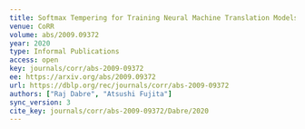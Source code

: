 ```yaml
---
title: Softmax Tempering for Training Neural Machine Translation Models.
venue: CoRR
volume: abs/2009.09372
year: 2020
type: Informal Publications
access: open
key: journals/corr/abs-2009-09372
ee: https://arxiv.org/abs/2009.09372
url: https://dblp.org/rec/journals/corr/abs-2009-09372
authors: ["Raj Dabre", "Atsushi Fujita"]
sync_version: 3
cite_key: journals/corr/abs-2009-09372/Dabre/2020
---
```

